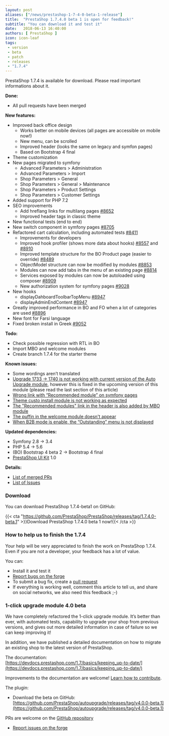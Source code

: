 ```yaml
---
layout: post
aliases: ["/news/prestashop-1-7-4-0-beta-1-release"]
title:  "PrestaShop 1.7.4.0 beta 1 is open for feedback!"
subtitle: "You can download it and test it"
date:   2018-06-13 16:40:00
authors: [ PrestaShop ]
icon: icon-leaf
tags:
 - version
 - beta
 - patch
 - releases
 - "1.7.4"
---
```


PrestaShop 1.7.4 is available for download. Please read important informations about it.

**Done:**

 - All pull requests have been merged

**New features:**
 
 - Improved back office design
    - Works better on mobile devices (all pages are accessible on mobile now!)
    - New menu, can be scrolled
    - Improved header (looks the same on legacy and symfon pages)
    - Based on Bootstrap 4 final
 - Theme customization
 - New pages migrated to symfony
    - Advanced Parameters > Administration
    - Advanced Parameters > Import
    - Shop Parameters > General
    - Shop Parameters > General > Maintenance
    - Shop Parameters > Product Settings
    - Shop Parameters > Customer Settings
 - Added support for PHP 7.2
 - SEO improvements
    - Add hreflang links for multilang pages [#8652](https://github.com/PrestaShop/PrestaShop/pull/8652)
    - Improved header tags in classic theme
 - New functional tests (end to end)
 - New switch component in symfony pages [#8705](https://github.com/PrestaShop/PrestaShop/pull/8705)
 - Refactored cart calculation, including automated tests [#8411](https://github.com/PrestaShop/PrestaShop/pull/8411)
    - Improvements for developers
    - Improved hook profiler (shows more data about hooks) [#8557](https://github.com/PrestaShop/PrestaShop/pull/8557) and [#8910](https://github.com/PrestaShop/PrestaShop/pull/8910)
    - Improved template structure for the BO Product page (easier to override) [#8489](https://github.com/PrestaShop/PrestaShop/pull/8489)
    - ObjectModel structure can now be modified by modules [#8853](https://github.com/PrestaShop/PrestaShop/pull/8853)
    - Modules can now add tabs in the menu of an existing page [#8814](https://github.com/PrestaShop/PrestaShop/pull/8814)
    - Services exposed by modules can now be autoloaded using composer [#8909](https://github.com/PrestaShop/PrestaShop/pull/8909)
    - New authorization system for symfony pages [#9028](https://github.com/PrestaShop/PrestaShop/pull/9028)
 - New hooks
    - displayDahboardToolbarTopMenu [#8947](https://github.com/PrestaShop/PrestaShop/pull/8947)
    - displayAdminEndContent [#8947](https://github.com/PrestaShop/PrestaShop/pull/8947)
 - Greatly improved performance in BO and FO when a lot of categories are used [#8896](https://github.com/PrestaShop/PrestaShop/pull/8896)
 - New font for Farsi language
 - Fixed broken install in Greek [#9052](https://github.com/PrestaShop/PrestaShop/pull/9052)

**Todo:**
 - Check possible regression with RTL in BO
 - Import MBO and welcome modules
 - Create branch 1.7.4 for the starter theme

**Known issues:**
 - Some wordings aren’t translated
 - [Upgrade 1733 -> 1740 is not working with current version of the Auto Upgrade module](http://forge.prestashop.com/browse/BOOM-5710), however this is fixed in the upcoming version of this module (please read the last section of this article)
 - [Wrong link with “Recommended module” on symfony pages](http://forge.prestashop.com/browse/BOOM-5704)
 - [Theme custo install module is not working as expected](http://forge.prestashop.com/browse/BOOM-5712)
 - [The "Recommended modules" link in the header is also added by MBO module](http://forge.prestashop.com/browse/BOOM-5703)
 - [The puffin in the welcome module doesn't appear](http://forge.prestashop.com/browse/BOOM-5645)
 - [When B2B mode is enable, the “Outstanding” menu is not displayed](http://forge.prestashop.com/browse/BOOM-5700)

**Updated dependencies:**
 - Symfony 2.8 -> 3.4
 - PHP 5.4 -> 5.6
 - (BO) Bootstrap 4 beta 2 -> Bootstrap 4 final
 - [PrestaShop UI Kit](https://github.com/PrestaShop/prestashop-ui-kit) 1.0

**Details:**
 - [List of merged PRs](https://github.com/PrestaShop/PrestaShop/pulls?utf8=%E2%9C%93&q=is%3Apr+is%3Amerged+milestone%3A1.7.4.0+merged%3A%3C2018-06-08)
 - [List of Issues](http://forge.prestashop.com/issues/?filter=12811)

### Download

You can download PrestaShop 1.7.4-beta1 on GitHub:  

{{< cta "https://github.com/PrestaShop/PrestaShop/releases/tag/1.7.4.0-beta.1" >}}Download PrestaShop 1.7.4.0 beta 1 now!{{< /cta >}}

### How to help us to finish the 1.7.4

Your help will be very appreciated to finish the work on PrestaShop 1.7.4. Even if you are not a developer, your feedback has a lot of value.

You can:
 - Install it and test it
 - [Report bugs on the forge](http://forge.prestashop.com)
 - To submit a bug fix, create a [pull request](https://github.com/PrestaShop/PrestaShop/compare)
 - If everything is working well, comment this article to tell us, and share on social networks, we also need this feedback ;-)

### 1-click upgrade module 4.0 beta

We have completely refactored the 1-click upgrade module. It’s better than ever, with automated tests, capability to upgrade your shop from previous versions, and gives out more detailed information in case of failure so we can keep improving it!

In addition, we have published a detailed documentation on how to migrate an existing shop to the latest version of PrestaShop.

The documentation: 
[https://devdocs.prestashop.com/1.7/basics/keeping_up-to-date/](https://devdocs.prestashop.com/1.7/basics/keeping_up-to-date/)

Improvements to the documentation are welcome! [Learn how to contribute](https://devdocs.prestashop.com/1.7/documentation/how/).

The plugin:
 - Download the beta on GitHub: [https://github.com/PrestaShop/autoupgrade/releases/tag/v4.0.0-beta.1](https://github.com/PrestaShop/autoupgrade/releases/tag/v4.0.0-beta.1)
 
PRs are welcome on the [GitHub repository](https://github.com/PrestaShop/autoupgrade/)
 - [Report issues on the forge](http://forge.prestashop.com)
